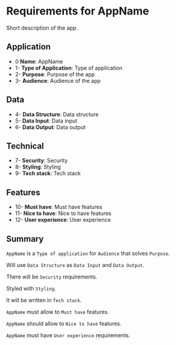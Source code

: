 # Requirements for AppName

Short description of the app. 

## Application

- 0 **Name**: AppName
- 1- **Type of Application**: Type of application
- 2- **Purpose**: Purpose of the app
- 3- **Audience**: Audience of the app

## Data

- 4- **Data Structure**: Data structure
- 5- **Data Input**: Data input
- 6- **Data Output**: Data output

## Technical

- 7- **Security**: Security
- 8- **Styling**: Styling
- 9- **Tech stack**: Tech stack

## Features

- 10- **Must have**: Must have features
- 11- **Nice to have**: Nice to have features
- 12- **User experience**: User experience

## Summary

`AppName` is a `Type of application` for `Audience` that solves `Purpose`.

Will use `Data Structure` as `Data Input` and `Data Output`.

There will be `Security` requirements.

Styled with `Styling`.

It will be written in `Tech stack`.

`AppName` must allow to `Must have` features.

`AppName` should allow to `Nice to have` features.

`AppName` must have `User experience` requirements.	


